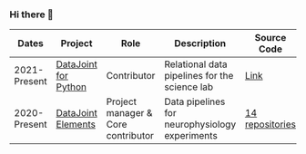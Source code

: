 ### Hi there 👋

| Dates | Project | Role | Description | Source Code |
|--|--|--|--|--|
| 2021-Present | [DataJoint for Python](https://datajoint.com/docs/core/datajoint-python/) | Contributor | Relational data pipelines for the science lab | [Link](https://github.com/datajoint/datajoint-python) |
| 2020-Present | [DataJoint Elements](https://datajoint.com/docs/elements/) | Project manager & <br />Core contributor | Data pipelines for <br />neurophysiology experiments | [14 repositories](https://github.com/orgs/datajoint/repositories?q=element&type=source&language=&sort=) |

<!--
**kabilar/kabilar** is a ✨ _special_ ✨ repository because its `README.md` (this file) appears on your GitHub profile.

Here are some ideas to get you started:

- 🔭 I’m currently working on ...
- 🌱 I’m currently learning ...
- 👯 I’m looking to collaborate on ...
- 🤔 I’m looking for help with ...
- 💬 Ask me about ...
- 📫 How to reach me: ...
- 😄 Pronouns: ...
- ⚡ Fun fact: ...
-->
